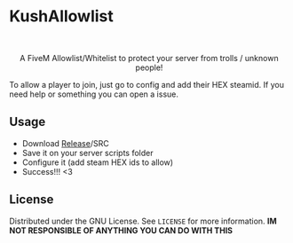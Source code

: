 # KushAllowlist
<br />
<p align="center">

  <p align="center">
    A FiveM Allowlist/Whitelist to protect your server from trolls / unknown people!
  </p>
</p>

To allow a player to join, just go to config and add their HEX steamid.
If you need help or something you can open a issue.


## Usage

* Download [Release](https://github.com/N0rmie/KushAllowlist/releases)/SRC
* Save it on your server scripts folder
* Configure it (add steam HEX ids to allow)
* Success!!! <3

## License

Distributed under the GNU License. See `LICENSE` for more information.
**IM NOT RESPONSIBLE OF ANYTHING YOU CAN DO WITH THIS**
